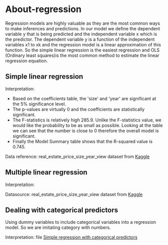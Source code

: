 # About-regression

Regression models are highly valuable as they are the most common ways to make inferences and predictions.
In our model we define the dependent variable y that is being predicted and the independent variable x which is the predictor.
The dependent variable y is a function of the independent variables x1 to xk and the regression model is a linear approximation of this function. 
So the simple linear regression is the easiest regression and OLS (Ordinary least squares)is the most common method to estimate the linear regression equation.

## Simple linear regression
Interpretation:
- Based on the coefficients  table, the 'size' and 'year' are significant at the 5% significance level. 
- The p-values are virtually 0 and the coefficients are statistically significant. 
- The F-statistics is relatively high 285.9. Unlike the F-statistics value, we would like the probability to be as small as possible. Looking at the table we can see that the number is close to 0 therefore the overall model is significant. 
- Finally the Model Summary table shows that the R-squared value is 0.745.

Data reference:
real_estate_price_size_year_view dataset from [Kaggle](https://www.kaggle.com/gauravduttakiit/real-estate-priceOnly=true)

## Multiple linear regression 
Interpretation:


Datasource: 
real_estate_price_size_year_view dataset from [Kaggle](https://www.kaggle.com/gauravduttakiit/real-estate-priceOnly=true)

## Dealing with categorical predictors 
Using dummy variables to include categorical variables into a regression model. So we are imitating category with numbers.

Interpretation: 
file [Simple regression with categorical predictors](https://github.com/IwonaV/About-regression/blob/main/Simple%20regression%20with%20categorical%20predictors.ipynb)
